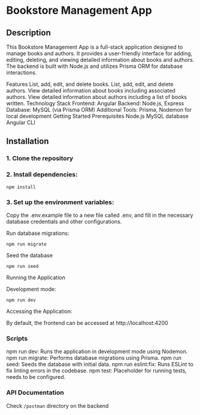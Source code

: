 # Bookstore Management App

## Description

This Bookstore Management App is a full-stack application designed to manage books and authors. It provides a user-friendly interface for adding, editing, deleting, and viewing detailed information about books and authors. The backend is built with Node.js and utilizes Prisma ORM for database interactions.

Features
List, add, edit, and delete books.
List, add, edit, and delete authors.
View detailed information about books including associated authors.
View detailed information about authors including a list of books written.
Technology Stack
Frontend: Angular
Backend: Node.js, Express
Database: MySQL (via Prisma ORM)
Additional Tools: Prisma, Nodemon for local development
Getting Started
Prerequisites
Node.js
MySQL database
Angular CLI

## Installation

### 1. Clone the repository

### 2. Install dependencies:

`npm install`

### 3. Set up the environment variables:

Copy the .env.example file to a new file called .env, and fill in the necessary database credentials and other configurations.

Run database migrations:

`npm run migrate`

Seed the database

`npm run seed`

Running the Application

Development mode:

`npm run dev`

Accessing the Application:

By default, the frontend can be accessed at http://localhost:4200

### Scripts

npm run dev: Runs the application in development mode using Nodemon.
npm run migrate: Performs database migrations using Prisma.
npm run seed: Seeds the database with initial data.
npm run eslint:fix: Runs ESLint to fix linting errors in the codebase.
npm test: Placeholder for running tests, needs to be configured.

### API Documentation

Check `/postman` directory on the backend

